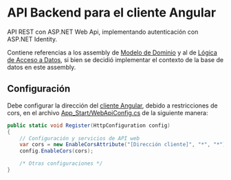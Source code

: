 # API Backend para el cliente Angular

API REST con ASP.NET Web Api, implementando autenticación con ASP.NET Identity.

Contiene referencias a los assembly de [Modelo de Dominio](../../../tree/master/ReservaSalas) y al de [Lógica de Acceso a Datos](../../../tree/master/DataAccess), si bien se decidió implementar el contexto de la base de datos en este assembly.

## Configuración

Debe configurar la dirección del [cliente Angular](../../../tree/master/Angular), debido a restricciones de cors, en el archivo [App_Start/WebApiConfig.cs](App_Start/WebApiConfig.cs) de la siguiente manera:
```cs
public static void Register(HttpConfiguration config)
{
    // Configuración y servicios de API web
    var cors = new EnableCorsAttribute("[Dirección cliente]", "*", "*");
    config.EnableCors(cors);

    /* Otras configuraciones */
}
```
